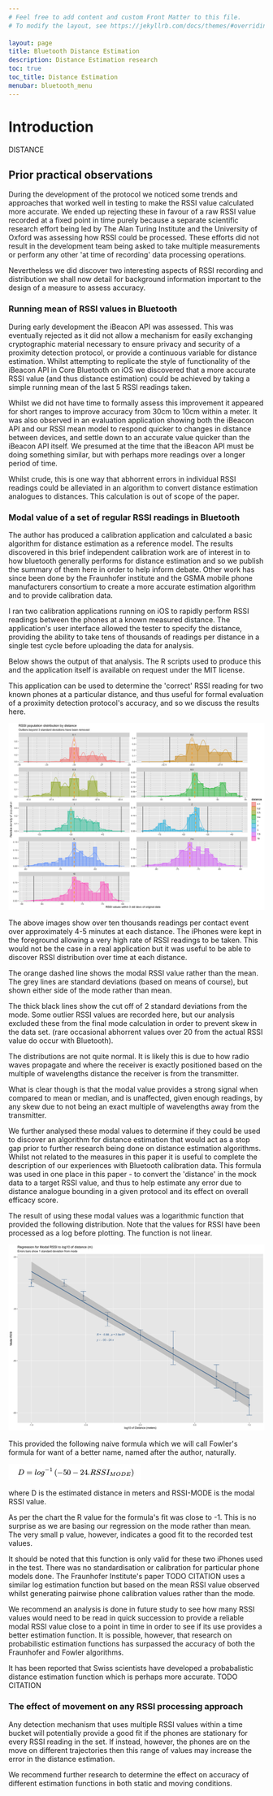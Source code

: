```yaml
---
# Feel free to add content and custom Front Matter to this file.
# To modify the layout, see https://jekyllrb.com/docs/themes/#overriding-theme-defaults

layout: page
title: Bluetooth Distance Estimation
description: Distance Estimation research
toc: true
toc_title: Distance Estimation
menubar: bluetooth_menu
---
```


# Introduction

DISTANCE


## Prior practical observations

During the development of the protocol we noticed some trends and approaches that worked well in testing to make the RSSI value calculated more accurate. We ended up rejecting these in favour of a raw RSSI value recorded at a fixed point in time purely because a separate scientific research effort being led by The Alan Turing Institute and the University of Oxford was assessing how RSSI could be processed. These efforts did not result in the development team being asked to take multiple measurements or perform any other 'at time of recording' data processing operations.

Nevertheless we did discover two interesting aspects of RSSI recording and distribution we shall now detail for background information important to the design of a measure to assess accuracy.

### Running mean of RSSI values in Bluetooth

During early development the iBeacon API was assessed. This was eventually rejected as it did not allow a mechanism for easily exchanging cryptographic material necessary to ensure privacy and security of a proximity detection protocol, or provide a continuous variable for distance estimation. Whilst attempting to replicate the style of functionality of the iBeacon API in Core Bluetooth on iOS we discovered that a more accurate RSSI value (and thus distance estimation) could be achieved by taking a simple running mean of the last 5 RSSI readings taken. 

Whilst we did not have time to formally assess this improvement it appeared for short ranges to improve accuracy from 30cm to 10cm within a meter. It was also observed in an evaluation application showing both the iBeacon API and our RSSI mean model to respond quicker to changes in distance between devices, and settle down to an accurate value quicker than the iBeacon API itself. We presumed at the time that the iBeacon API must be doing something similar, but with perhaps more readings over a longer period of time.

Whilst crude, this is one way that abhorrent errors in individual RSSI readings could be alleviated in an algorithm to convert distance estimation analogues to distances. This calculation is out of scope of the paper.

### Modal value of a set of regular RSSI readings in Bluetooth

The author has produced a calibration application and calculated a basic algorithm for distance estimation as a reference model. The results discovered in this brief independent calibration work are of interest in to how bluetooth generally performs for distance estimation and so we publish the summary of them here in order to help inform debate. Other work has since been done by the Fraunhofer institute and the GSMA mobile phone manufacturers consortium to create a more accurate estimation algorithm and to provide calibration data.

I ran two calibration applications running on iOS to rapidly perform RSSI readings between the phones at a known measured distance. The application's user interface allowed the tester to specify the distance, providing the ability to take tens of thousands of readings per distance in a single test cycle before uploading the data for analysis.

Below shows the output of that analysis. The R scripts used to produce this and the application itself is available on request under the MIT license.

This application can be used to determine the 'correct' RSSI reading for two known phones at a particular distance, and thus useful for formal evaluation of a proximity detection protocol's accuracy, and so we discuss the results here.

![RSSI distribution over thousands of readings at different distances](/images/distance-rssi-distribution.png)

The above images show over ten thousands readings per contact event over approximately 4-5 minutes at each distance. The iPhones were kept in the foreground allowing a very high rate of RSSI readings to be taken. This would not be the case in a real application but it was useful to be able to discover RSSI distribution over time at each distance.

The orange dashed line shows the modal RSSI value rather than the mean. The grey lines are standard deviations (based on means of course), but shown either side of the mode rather than mean.

The thick black lines show the cut off of 2 standard deviations from the mode. Some outlier RSSI values are recorded here, but our analysis excluded these from the final mode calculation in order to prevent skew in the data set. (rare occasional abhorrent values over 20 from the actual RSSI value do occur with Bluetooth).

The distributions are not quite normal. It is likely this is due to how radio waves propagate and where the receiver is exactly positioned based on the multiple of wavelengths distance the receiver is from the transmitter.

What is clear though is that the modal value provides a strong signal when compared to mean or median, and is unaffected, given enough readings, by any skew due to not being an exact multiple of wavelengths away from the transmitter.

We further analysed these modal values to determine if they could be used to discover an algorithm for distance estimation that would act as a stop gap prior to further research being done on distance estimation algorithms. Whilst not related to the measures in this paper it is useful to complete the description of our experiences with Bluetooth calibration data. This formula was used in one place in this paper - to convert the 'distance' in the mock data to a target RSSI value, and thus to help estimate any error due to distance analogue bounding in a given protocol and its effect on overall efficacy score.

The result of using these modal values was a logarithmic function that provided the following distribution. Note that the values for RSSI have been processed as a log before plotting. The function is not linear.

![RSSI distance data regression](/images/distance-rssi-regression.png)

This provided the following naive formula which we will call Fowler's formula for want of a better name, named after the author, naturally.

![Fowler's RSSI distance regression formula](/images/distance-rssi-formula.png)

where D is the estimated distance in meters and RSSI-MODE is the modal RSSI value.

As per the chart the R value for the formula's fit was close to -1. This is no surprise as we are basing our regression on the mode rather than mean. The very small p value, however, indicates a good fit to the recorded test values.

It should be noted that this function is only valid for these two iPhones used in the test. There was no standardisation or calibration for particular phone models done. The Fraunhofer Institute's paper TODO CITATION uses a similar log estimation function but based on the mean RSSI value observed whilst generating pairwise phone calibration values rather than the mode.

We recommend an analysis is done in future study to see how many RSSI values would need to be read in quick succession to provide a reliable modal RSSI value close to a point in time in order to see if its use provides a better estimation function. It is possible, however, that research on probabilistic estimation functions has surpassed the accuracy of both the Fraunhofer and Fowler algorithms.

It has been reported that Swiss scientists have developed a probabalistic distance estimation
function which is perhaps more accurate. TODO CITATION

### The effect of movement on any RSSI processing approach

Any detection mechanism that uses multiple RSSI values within a time bucket will potentially provide a good fit if the phones are stationary for every RSSI reading in the set. If instead, however, the phones are on the move on different trajectories then this range of values may increase the error in the distance estimation.

We recommend further research to determine the effect on accuracy of different estimation functions in both static and moving conditions.